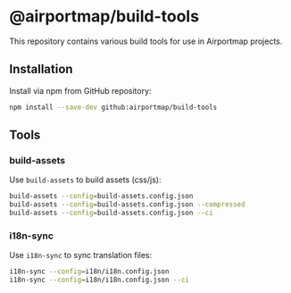 # @airportmap/build-tools

This repository contains various build tools for use in Airportmap projects.

## Installation

Install via npm from GitHub repository:

```bash
npm install --save-dev github:airportmap/build-tools
```

## Tools

### build-assets

Use `build-assets` to build assets (css/js):

```bash
build-assets --config=build-assets.config.json
build-assets --config=build-assets.config.json --compressed
build-assets --config=build-assets.config.json --ci
```

### i18n-sync

Use `i18n-sync` to sync translation files:

```bash
i18n-sync --config=i18n/i18n.config.json
i18n-sync --config=i18n/i18n.config.json --ci
```
